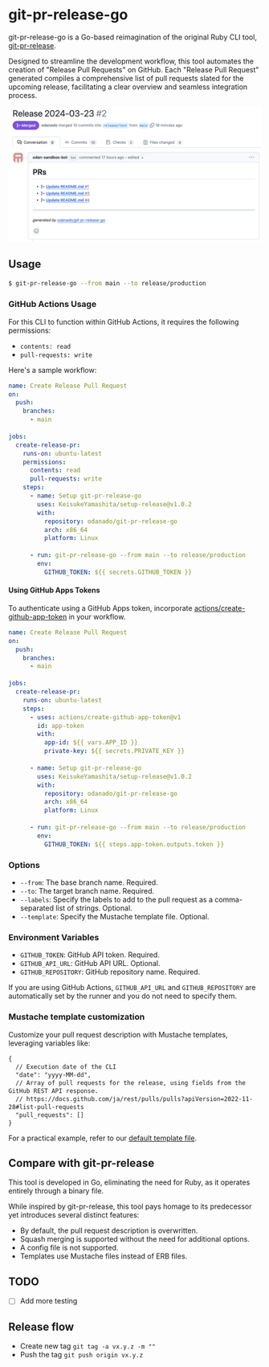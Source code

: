 # git-pr-release-go

git-pr-release-go is a Go-based reimagination of the original Ruby CLI tool, [git-pr-release](https://github.com/x-motemen/git-pr-release).

Designed to streamline the development workflow, this tool automates the creation of "Release Pull Requests" on GitHub. Each "Release Pull Request" generated compiles a comprehensive list of pull requests slated for the upcoming release, facilitating a clear overview and seamless integration process.


![](./images/screenshot.png)

## Usage

```bash
$ git-pr-release-go --from main --to release/production
```

### GitHub Actions Usage

For this CLI to function within GitHub Actions, it requires the following permissions:

- `contents: read`
- `pull-requests: write`

Here's a sample workflow:

```yaml
name: Create Release Pull Request
on:
  push:
    branches:
      - main

jobs:
  create-release-pr:
    runs-on: ubuntu-latest
    permissions:
      contents: read
      pull-requests: write
    steps:
      - name: Setup git-pr-release-go
        uses: KeisukeYamashita/setup-release@v1.0.2
        with:
          repository: odanado/git-pr-release-go
          arch: x86_64
          platform: Linux

      - run: git-pr-release-go --from main --to release/production
        env:
          GITHUB_TOKEN: ${{ secrets.GITHUB_TOKEN }}
```

#### Using GitHub Apps Tokens

To authenticate using a GitHub Apps token, incorporate [actions/create-github-app-token](https://github.com/actions/create-github-app-token) in your workflow.

```yaml
name: Create Release Pull Request
on:
  push:
    branches:
      - main

jobs:
  create-release-pr:
    runs-on: ubuntu-latest
    steps:
      - uses: actions/create-github-app-token@v1
        id: app-token
        with:
          app-id: ${{ vars.APP_ID }}
          private-key: ${{ secrets.PRIVATE_KEY }}

      - name: Setup git-pr-release-go
        uses: KeisukeYamashita/setup-release@v1.0.2
        with:
          repository: odanado/git-pr-release-go
          arch: x86_64
          platform: Linux

      - run: git-pr-release-go --from main --to release/production
        env:
          GITHUB_TOKEN: ${{ steps.app-token.outputs.token }}
```

### Options

- `--from`: The base branch name. Required.
- `--to`: The target branch name. Required.
- `--labels`: Specify the labels to add to the pull request as a comma-separated list of strings. Optional.
- `--template`: Specify the Mustache template file. Optional.

### Environment Variables

- `GITHUB_TOKEN`: GitHub API token. Required.
- `GITHUB_API_URL`: GitHub API URL. Optional.
- `GITHUB_REPOSITORY`: GitHub repository name. Required.

If you are using GitHub Actions, `GITHUB_API_URL` and `GITHUB_REPOSITORY` are automatically set by the runner and you do not need to specify them.

### Mustache template customization
Customize your pull request description with Mustache templates, leveraging variables like:

```json5
{
  // Execution date of the CLI
  "date": "yyyy-MM-dd",
  // Array of pull requests for the release, using fields from the GitHub REST API response.
  // https://docs.github.com/ja/rest/pulls/pulls?apiVersion=2022-11-28#list-pull-requests
  "pull_requests": []
}
```

For a practical example, refer to our [default template file](./git-pr-release.mustache).

## Compare with git-pr-release

This tool is developed in Go, eliminating the need for Ruby, as it operates entirely through a binary file.

While inspired by git-pr-release, this tool pays homage to its predecessor yet introduces several distinct features:

- By default, the pull request description is overwritten.
- Squash merging is supported without the need for additional options.
- A config file is not supported.
- Templates use Mustache files instead of ERB files.

## TODO
- [ ] Add more testing

## Release flow

- Create new tag `git tag -a vx.y.z -m ""`
- Push the tag `git push origin vx.y.z`
